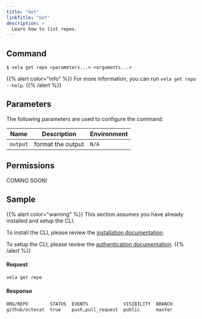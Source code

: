 ```yaml
---
title: "Get"
linkTitle: "Get"
description: >
  Learn how to list repos.
---
```


## Command

```
$ vela get repo <parameters...> <arguments...>
```

{{% alert color="info" %}}
For more information, you can run `vela get repo --help`.
{{% /alert %}}

## Parameters

The following parameters are used to configure the command:

| Name     | Description       | Environment |
| -------- | ----------------- | ----------- |
| `output` | format the output | `N/A`       |

## Permissions

COMING SOON!

## Sample

{{% alert color="warning" %}}
This section assumes you have already installed and setup the CLI.

To install the CLI, please review the [installation documentation](/docs/cli/install/).

To setup the CLI, please review the [authentication documentation](/docs/cli/authentication).
{{% /alert %}}

#### Request

```sh
vela get repo
```

#### Response

```sh
ORG/REPO        STATUS  EVENTS             VISIBILITY  BRANCH
github/octocat  true    push,pull_request  public      master
```
